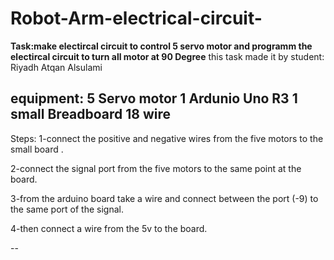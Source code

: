 # Robot-Arm-electrical-circuit-
**Task:make electircal circuit to control 5 servo motor and programm the electircal circuit to turn all motor at 90 Degree**
this task made it by student: Riyadh Atqan Alsulami

equipment:
5 Servo motor
1 Ardunio Uno R3
1 small Breadboard
18 wire
--

Steps:
1-connect the positive and negative wires from the five motors to the small board .

2-connect the signal port from the five motors to the same point at the board.

3-from the arduino board take a wire and connect between the port (-9) to the same port of the signal.

4-then connect a wire from the 5v to the board.

--

